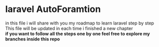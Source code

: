 # laravel AutoForamtion
in this file i will share with you my roadmap to learn laravel step by step <br>
This file will be updated in each time i finished a new chapter <br>
**if you want to follow all the steps one by one feel free to explore my branches inside this repo**
